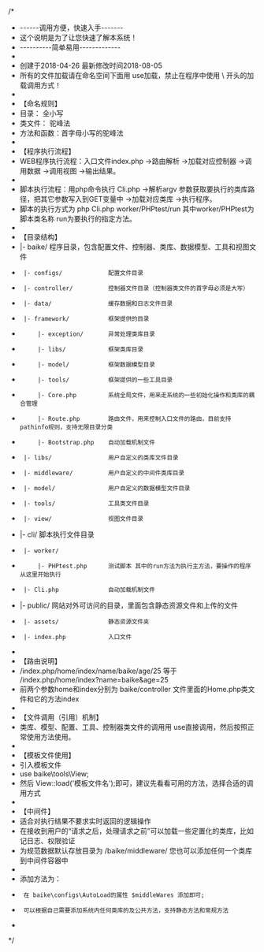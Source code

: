 
/*
 * ------调用方便，快速入手-------
 * 这个说明是为了让您快速了解本系统！
 * ----------简单易用-------------
 * 
 * 创建于2018-04-26 最新修改时间2018-08-05
 * 所有的文件加载请在命名空间下面用 use加载，禁止在程序中使用 \ 开头的加载调用方式！
 * 
 * 【命名规则】
 * 目录：      全小写
 * 类文件：    驼峰法
 * 方法和函数：首字母小写的驼峰法
 * 
 * 【程序执行流程】
 * WEB程序执行流程：入口文件index.php ->路由解析 ->加载对应控制器 ->调用数据 ->调用视图 ->输出结果。
 * 
 * 脚本执行流程：用php命令执行 Cli.php ->解析argv 参数获取要执行的类库路径，把其它参数写入到GET变量中 ->加载对应类库 ->执行程序。
 * 脚本的执行方式为 php Cli.php worker/PHPtest/run 其中worker/PHPtest为脚本类名称 run为要执行的指定方法。
 * 
 * 【目录结构】
 *  |- baike/ 程序目录，包含配置文件、控制器、类库、数据模型、工具和视图文件
 *      |- configs/             配置文件目录
 *      |- controller/          控制器文件目录（控制器类文件的首字母必须是大写）
 *      |- data/                缓存数据和日志文件目录
 *      |- framework/           框架提供的目录
 *          |- exception/       异常处理类库目录
 *          |- libs/            框架类库目录
 *          |- model/           框架数据模型目录
 *          |- tools/           框架提供的一些工具目录
 *          |- Core.php         系统全局文件，用来走系统的一些初始化操作和类库的耦合管理
 *          |- Route.php        路由文件，用来控制入口文件的路由，目前支持pathinfo规则，支持无限目录分类
 *          |- Bootstrap.php    自动加载机制文件
 *      |- libs/                用户自定义的类库文件目录
 *      |- middleware/          用户自定义的中间件类库目录
 *      |- model/               用户自定义的数据模型文件目录
 *      |- tools/               工具类文件目录
 *      |- view/                视图文件目录    
 *  |- cli/                     脚本执行文件目录
 *      |- worker/
 *          |- PHPtest.php      测试脚本 其中的run方法为执行主方法，要操作的程序从这里开始执行
 *      |- Cli.php              自动加载机制文件
 *  |- public/                  网站对外可访问的目录，里面包含静态资源文件和上传的文件
 *      |- assets/              静态资源文件夹
 *      |- index.php            入口文件
 * 
 * 【路由说明】
 * /index.php/home/index/name/baike/age/25 等于 /index.php/home/index?name=baike&age=25
 * 前两个参数home和index分别为 baike/controller 文件里面的Home.php类文件和它的方法index
 * 
 * 【文件调用（引用）机制】
 * 类库、模型、配置、工具、控制器类文件的调用用 use直接调用，然后按照正常使用方法使用。
 * 
 * 【模板文件使用】
 * 引入模板文件 
 * use baike\tools\View;
 * 然后 View::load('模板文件名');即可，建议先看看可用的方法，选择合适的调用方式
 * 
 * 【中间件】
 * 适合对执行结果不要求实时返回的逻辑操作
 * 在接收到用户的“请求之后，处理请求之前”可以加载一些定置化的类库，比如记日志、权限验证
 * 为规范数据默认存放目录为 /baike/middleware/ 您也可以添加任何一个类库到中间件容器中
 * 
 * 添加方法为：
 *      在 baike\configs\AutoLoad的属性 $middleWares 添加即可;
 *      可以根据自己需要添加系统内任何类库的及公共方法，支持静态方法和常规方法
 * 
 */